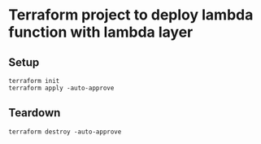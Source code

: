 # Terraform project to deploy lambda function with lambda layer

## Setup
```
terraform init
terraform apply -auto-approve
```

## Teardown
```
terraform destroy -auto-approve
```
